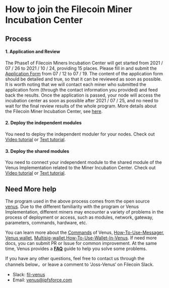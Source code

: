 
# How to join the Filecoin Miner Incubation Center

## Process

#### 1. Application and Review

The Phase1 of Filecoin Miners Incubation Center will get started from 2021 / 07 / 26 to 2021 / 10 / 24, providing 15 places. Please fill in and submit the [Application Form](http://venusteam.mikecrm.com/1lmpQtj) from 07 / 12 to 07 / 19. The content of the application form should be detailed and true, so that it can be reviewed as soon as possible. It is worth noting that we will contact each miner who submitted the application form (through the contact information you provided) and feed back the results. Once the application is passed, your node will access the incubation center as soon as possible after 2021 / 07 / 25, and no need to wait for the final review results of the whole program. More details about the Filecoin Miner Incubation Center, see [here](./README.md).

#### 2. Deploy the independent modules

You need to deploy the independent moduler for your nodes. Check out [Video tutorial]() or [Text tutorial]().

#### 3. Deploy the shared modules
You need to connect your independent module to the shared module of the Venus Implementation related to the Miner Incubation Center. Check out [Video tutorial]() or [Text tutorial]().

## Need More help
The program used in the above process comes from the open source [venus](https://github.com/filecoin-project/venus/releases). 
Due to the different familiarity with the program or Venus Implementation, different miners may encounter a variety of problems in the process of deployment or access, such as modules, network, gateway, parameters, commands, hardware, etc.

You can learn more about the [Commands](https://github.com/filecoin-project/venus-docs/blob/master/docs/Commands.md) of Venus, [How-To-Use-Messager](https://github.com/filecoin-project/venus-docs/blob/master/docs/How-To-Use-Messager.md), [Venus wallet](https://github.com/filecoin-project/venus-docs/blob/master/docs/Venus%20wallet.md), [Multisig-wallet](https://github.com/filecoin-project/venus-docs/blob/master/docs/Multisig-wallet.md),[How-To-Use-Wallet-In-Venus](https://github.com/filecoin-project/venus-docs/blob/master/docs/How-To-Use-Wallet-In-Venus.md). If need more docs, you can submit PR or Issue for common improvement. At the same time, Venus provides a **[FAQ](https://github.com/Joss-Hua/Mining-Incubator/blob/main/Filecoin%20Miner%20Incubation%20Center%20FAQ.md)** guide to help you solve some problems.

If you have any other questions, feel free to contact us through the channels below，or leave a comment to ’Joss-Venus‘ on Filecoin Slack.

- Slack: [fil-venus](https://filecoinproject.slack.com/archives/CEHHJNJS3)
- Email: [venus@ipfsforce.com](venus@ipfsforce.com)
